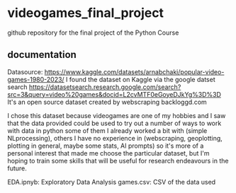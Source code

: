 # videogames_final_project
github repository for the final project of the Python Course

## documentation
Datasource: https://www.kaggle.com/datasets/arnabchaki/popular-video-games-1980-2023/
I found the dataset on Kaggle via the google datset search https://datasetsearch.research.google.com/search?src=3&query=video%20games&docid=L2cvMTF0eGoyeDJkYg%3D%3D
It's an open source dataset created by webscraping backloggd.com

I chose this dataset because videogames are one of my hobbies and I saw that the data provided could be used to try out a number of ways to work with data in python
some of them I already worked a bit with (simple NLprocessing), others I have no experience in (webscraping, geoplotting, plotting in general, maybe some stats, AI prompts)
so it's more of a personal interest that made me choose the particular dataset, but I'm hoping to train some skills that will be useful for research endeavours in the future.


EDA.ipnyb: Exploratory Data Analysis
games.csv: CSV of the data used